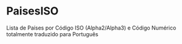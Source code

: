 # PaisesISO
Lista de Países por Código ISO (Alpha2/Alpha3) e Código Numérico totalmente traduzido para Português

